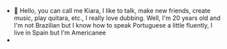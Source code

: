 - 👋 Hello, you can call me Kiara, I like to talk, make new friends, create music, play quitara, etc., I really love dubbing. Well, I'm 20 years old and I'm not Brazilian but I know how to speak Portuguese a little fluently, I live in Spain but I'm Americanee
- 

<!---
Kiara-Dubladora/Kiara-Dubladora is a ✨ special ✨ repository because its `README.md` (this file) appears on your GitHub profile.
You can click the Preview link to take a look at your changes.
--->
